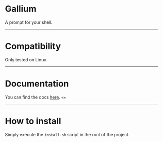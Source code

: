 # Gallium

A prompt for your shell.

---

# Compatibility

Only tested on Linux.

---

# Documentation

You can find the docs [here](./docs/main.md). `<=`

---

# How to install

Simply execute the `install.sh` script in the root of the project.
